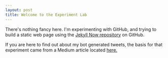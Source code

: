 ```yaml
---
layout: post
title: Welcome to the Experiment Lab
---
```


There's nothing fancy here. I'm experimenting with GitHub, and trying to build a static web page using the [Jekyll Now repository](https://github.com/barryclark/jekyll-now) on GitHub.

If you are here to find out about my bot generated tweets, the basis for that experiment came from a Medium article located [here.](https://medium.com/science-friday-footnotes/how-to-make-a-twitter-bot-in-under-an-hour-259597558acf#.hlr8dysi2)
